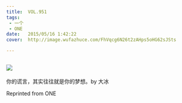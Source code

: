 ```yaml
---
title:	VOL.951
tags:
 - 一个
 - ONE
date:	2015/05/16 1:42:22
cover:	http://image.wufazhuce.com/FhVqcg6N26t2zAHps5oHG62sJSts

---
```

![](http://image.wufazhuce.com/FhVqcg6N26t2zAHps5oHG62sJSts)
---

你的谎言，其实往往就是你的梦想。by 大冰
 
Reprinted from ONE
